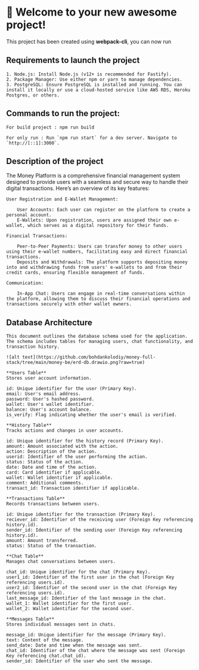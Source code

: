 # 🚀 Welcome to your new awesome project!

This project has been created using **webpack-cli**, you can now run

## Requirements to launch the project

    1. Node.js: Install Node.js (v12+ is recommended for Fastify).
    2. Package Manager: Use either npm or yarn to manage dependencies.
    3. PostgreSQL: Ensure PostgreSQL is installed and running. You can install it locally or use a cloud-hosted service like AWS RDS, Heroku Postgres, or others.

## Commands to run the project:

    For build project : npm run build

    For only run : Run `npm run start` for a dev server. Navigate to `http://[::1]:3000`.

## Description of the project

The Money Platform is a comprehensive financial management system designed to provide users with a seamless and secure way to handle their digital transactions. Here’s an overview of its key features:

    User Registration and E-Wallet Management:

        User Accounts: Each user can register on the platform to create a personal account.
        E-Wallets: Upon registration, users are assigned their own e-wallet, which serves as a digital repository for their funds.

    Financial Transactions:

        Peer-to-Peer Payments: Users can transfer money to other users using their e-wallet numbers, facilitating easy and direct financial transactions.
        Deposits and Withdrawals: The platform supports depositing money into and withdrawing funds from users' e-wallets to and from their credit cards, ensuring flexible management of funds.

    Communication:

        In-App Chat: Users can engage in real-time conversations within the platform, allowing them to discuss their financial operations and transactions securely with other wallet owners.

## Database Architecture
    This document outlines the database schema used for the application. The schema includes tables for managing users, chat functionality, and transaction history.

    ![alt text](https://github.com/bohdankolodiy/money-full-stack/tree/main/money-be/erd-db.drawio.png?raw=true)

    **Users Table**
    Stores user account information.

    id: Unique identifier for the user (Primary Key).
    email: User's email address.
    password: User's hashed password.
    wallet: User's wallet identifier.
    balance: User's account balance.
    is_verify: Flag indicating whether the user's email is verified.
    
    **History Table**
    Tracks actions and changes in user accounts.

    id: Unique identifier for the history record (Primary Key).
    amount: Amount associated with the action.
    action: Description of the action.
    userid: Identifier of the user performing the action.
    status: Status of the action.
    date: Date and time of the action.
    card: Card identifier if applicable.
    wallet: Wallet identifier if applicable.
    comment: Additional comments.
    transact_id: Transaction identifier if applicable.

    **Transactions Table**
    Records transactions between users.
    
    id: Unique identifier for the transaction (Primary Key).
    reciever_id: Identifier of the receiving user (Foreign Key referencing history.id).
    sender_id: Identifier of the sending user (Foreign Key referencing history.id).
    amount: Amount transferred.
    status: Status of the transaction.

    **Chat Table**
    Manages chat conversations between users.
    
    chat_id: Unique identifier for the chat (Primary Key).
    user1_id: Identifier of the first user in the chat (Foreign Key referencing users.id).
    user2_id: Identifier of the second user in the chat (Foreign Key referencing users.id).
    last_message_id: Identifier of the last message in the chat.
    wallet_1: Wallet identifier for the first user.
    wallet_2: Wallet identifier for the second user.

    **Messages Table**
    Stores individual messages sent in chats.
    
    message_id: Unique identifier for the message (Primary Key).
    text: Content of the message.
    send_date: Date and time when the message was sent.
    chat_id: Identifier of the chat where the message was sent (Foreign Key referencing chat.chat_id).
    sender_id: Identifier of the user who sent the message.
    
    






